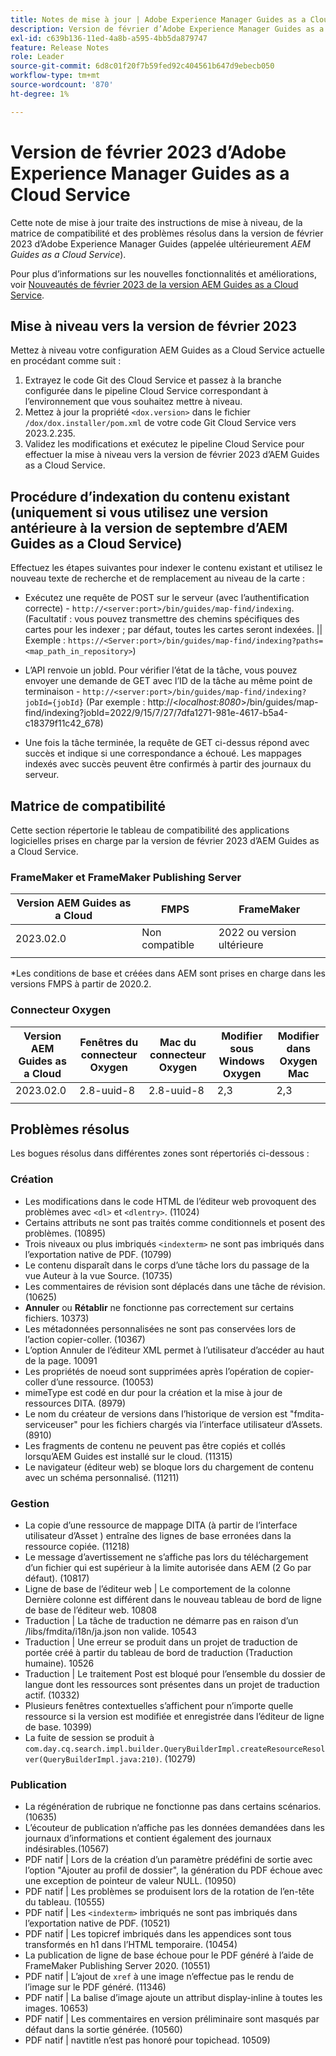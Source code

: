 ```yaml
---
title: Notes de mise à jour | Adobe Experience Manager Guides as a Cloud Service, version de février 2023
description: Version de février d’Adobe Experience Manager Guides as a Cloud Service
exl-id: c639b136-11ed-4a8b-a595-4bb5da879747
feature: Release Notes
role: Leader
source-git-commit: 6d8c01f20f7b59fed92c404561b647d9ebecb050
workflow-type: tm+mt
source-wordcount: '870'
ht-degree: 1%

---
```


# Version de février 2023 d’Adobe Experience Manager Guides as a Cloud Service

Cette note de mise à jour traite des instructions de mise à niveau, de la matrice de compatibilité et des problèmes résolus dans la version de février 2023 d’Adobe Experience Manager Guides (appelée ultérieurement *AEM Guides as a Cloud Service*).

Pour plus d’informations sur les nouvelles fonctionnalités et améliorations, voir [Nouveautés de février 2023 de la version AEM Guides as a Cloud Service](whats-new-2023-2-0.md).

## Mise à niveau vers la version de février 2023

Mettez à niveau votre configuration AEM Guides as a Cloud Service actuelle en procédant comme suit :
1. Extrayez le code Git des Cloud Service et passez à la branche configurée dans le pipeline Cloud Service correspondant à l’environnement que vous souhaitez mettre à niveau.
2. Mettez à jour la propriété `<dox.version>` dans le fichier `/dox/dox.installer/pom.xml` de votre code Git Cloud Service vers 2023.2.235.
3. Validez les modifications et exécutez le pipeline Cloud Service pour effectuer la mise à niveau vers la version de février 2023 d’AEM Guides as a Cloud Service.

## Procédure d’indexation du contenu existant (uniquement si vous utilisez une version antérieure à la version de septembre d’AEM Guides as a Cloud Service)

Effectuez les étapes suivantes pour indexer le contenu existant et utilisez le nouveau texte de recherche et de remplacement au niveau de la carte :

* Exécutez une requête de POST sur le serveur (avec l’authentification correcte) - `http://<server:port>/bin/guides/map-find/indexing`.
(Facultatif : vous pouvez transmettre des chemins spécifiques des cartes pour les indexer ; par défaut, toutes les cartes seront indexées. || Exemple : `https://<Server:port>/bin/guides/map-find/indexing?paths=<map_path_in_repository>`)

* L’API renvoie un jobId. Pour vérifier l’état de la tâche, vous pouvez envoyer une demande de GET avec l’ID de la tâche au même point de terminaison - `http://<server:port>/bin/guides/map-find/indexing?jobId={jobId}`
(Par exemple : http://&lt;_localhost:8080_>/bin/guides/map-find/indexing?jobId=2022/9/15/7/27/7dfa1271-981e-4617-b5a4-c18379f11c42_678)

* Une fois la tâche terminée, la requête de GET ci-dessus répond avec succès et indique si une correspondance a échoué. Les mappages indexés avec succès peuvent être confirmés à partir des journaux du serveur.

## Matrice de compatibilité

Cette section répertorie le tableau de compatibilité des applications logicielles prises en charge par la version de février 2023 d’AEM Guides as a Cloud Service.

### FrameMaker et FrameMaker Publishing Server

| Version AEM Guides as a Cloud | FMPS | FrameMaker |
| --- | --- | --- |
| 2023.02.0 | Non compatible | 2022 ou version ultérieure |
| | | |

*Les conditions de base et créées dans AEM sont prises en charge dans les versions FMPS à partir de 2020.2.

### Connecteur Oxygen

| Version AEM Guides as a Cloud | Fenêtres du connecteur Oxygen | Mac du connecteur Oxygen | Modifier sous Windows Oxygen | Modifier dans Oxygen Mac |
| --- | --- | --- | --- | --- |
| 2023.02.0 | 2.8-uuid-8 | 2.8-uuid-8 | 2,3 | 2,3 |
|  |  |  |  |

## Problèmes résolus

Les bogues résolus dans différentes zones sont répertoriés ci-dessous :

### Création

* Les modifications dans le code HTML de l’éditeur web provoquent des problèmes avec `<dl>` et `<dlentry>`. (11024)
* Certains attributs ne sont pas traités comme conditionnels et posent des problèmes. (10895)
* Trois niveaux ou plus imbriqués `<indexterm>` ne sont pas imbriqués dans l’exportation native de PDF. (10799)
* Le contenu disparaît dans le corps d’une tâche lors du passage de la vue Auteur à la vue Source. (10735)
* Les commentaires de révision sont déplacés dans une tâche de révision. (10625)
* **Annuler** ou **Rétablir** ne fonctionne pas correctement sur certains fichiers. 10373)
* Les métadonnées personnalisées ne sont pas conservées lors de l’action copier-coller. (10367)
* L’option Annuler de l’éditeur XML permet à l’utilisateur d’accéder au haut de la page. 10091
* Les propriétés de noeud sont supprimées après l’opération de copier-coller d’une ressource. (10053)
* mimeType est codé en dur pour la création et la mise à jour de ressources DITA. (8979)
* Le nom du créateur de versions dans l’historique de version est &quot;fmdita-serviceuser&quot; pour les fichiers chargés via l’interface utilisateur d’Assets. (8910)
* Les fragments de contenu ne peuvent pas être copiés et collés lorsqu’AEM Guides est installé sur le cloud. (11315)
* Le navigateur (éditeur web) se bloque lors du chargement de contenu avec un schéma personnalisé. (11211)

### Gestion

* La copie d’une ressource de mappage DITA (à partir de l’interface utilisateur d’Asset ) entraîne des lignes de base erronées dans la ressource copiée. (11218)
* Le message d’avertissement ne s’affiche pas lors du téléchargement d’un fichier qui est supérieur à la limite autorisée dans AEM (2 Go par défaut). (10817)
* Ligne de base de l’éditeur web | Le comportement de la colonne Dernière colonne est différent dans le nouveau tableau de bord de ligne de base de l’éditeur web. 10808
* Traduction | La tâche de traduction ne démarre pas en raison d’un /libs/fmdita/i18n/ja.json non valide. 10543
* Traduction | Une erreur se produit dans un projet de traduction de portée créé à partir du tableau de bord de traduction (Traduction humaine). 10526
* Traduction | Le traitement Post est bloqué pour l’ensemble du dossier de langue dont les ressources sont présentes dans un projet de traduction actif. (10332)
* Plusieurs fenêtres contextuelles s’affichent pour n’importe quelle ressource si la version est modifiée et enregistrée dans l’éditeur de ligne de base. 10399)
* La fuite de session se produit à `com.day.cq.search.impl.builder.QueryBuilderImpl.createResourceResolver(QueryBuilderImpl.java:210)`. (10279)

### Publication

* La régénération de rubrique ne fonctionne pas dans certains scénarios. (10635)
* L’écouteur de publication n’affiche pas les données demandées dans les journaux d’informations et contient également des journaux indésirables.(10567)
* PDF natif | Lors de la création d’un paramètre prédéfini de sortie avec l’option &quot;Ajouter au profil de dossier&quot;, la génération du PDF échoue avec une exception de pointeur de valeur NULL. (10950)
* PDF natif | Les problèmes se produisent lors de la rotation de l’en-tête du tableau. (10555)
* PDF natif | Les `<indexterm>` imbriqués ne sont pas imbriqués dans l’exportation native de PDF. (10521)
* PDF natif | Les topicref imbriqués dans les appendices sont tous transformés en h1 dans l’HTML temporaire. (10454)
* La publication de ligne de base échoue pour le PDF généré à l’aide de FrameMaker Publishing Server 2020. (10551)
* PDF natif | L’ajout de `xref` à une image n’effectue pas le rendu de l’image sur le PDF généré. (11346)
* PDF natif | La balise d’image ajoute un attribut display-inline à toutes les images. 10653)
* PDF natif | Les commentaires en version préliminaire sont masqués par défaut dans la sortie générée. (10560)
* PDF natif | navtitle n’est pas honoré pour topichead. 10509)
